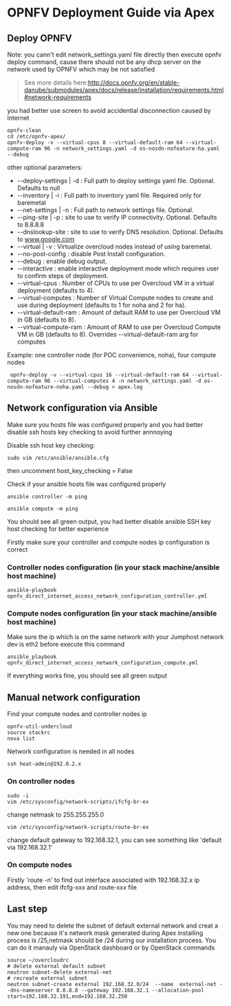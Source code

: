 # OPNFV Deployment Guide via Apex
## Deploy OPNFV
Note: you cann't edit network_settings.yaml file directly then execute opnfv deploy command, cause there should not be any dhcp server on the network used by OPNFV which may be not satisfied
> See more details here:http://docs.opnfv.org/en/stable-danube/submodules/apex/docs/release/installation/requirements.html#network-requirements

you had better use screen to avoid accidential disconnection caused by Internet
```shell
opnfv-clean
cd /etc/opnfv-apex/
opnfv-deploy -v --virtual-cpus 8 --virtual-default-ram 64 --virtual-compute-ram 96 -n network_settings.yaml -d os-nosdn-nofeature-ha.yaml --debug
```
other optional parameters:
-   --deploy-settings | -d : Full path to deploy settings yaml file. Optional.  Defaults to null
-   --inventory | -i : Full path to inventory yaml file. Required only for baremetal
-   --net-settings | -n : Full path to network settings file. Optional.
-   --ping-site | -p : site to use to verify IP connectivity. Optional. Defaults to 8.8.8.8
-   --dnslookup-site : site to use to verify DNS resolution. Optional. Defaults to www.google.com
-   --virtual | -v : Virtualize overcloud nodes instead of using baremetal.
-   --no-post-config : disable Post Install configuration.
-   --debug : enable debug output.
-   --interactive : enable interactive deployment mode which requires user to confirm steps of deployment.
-   --virtual-cpus : Number of CPUs to use per Overcloud VM in a virtual deployment (defaults to 4).
-   --virtual-computes : Number of Virtual Compute nodes to create and use during deployment (defaults to 1 for noha and 2 for ha).
-   --virtual-default-ram : Amount of default RAM to use per Overcloud VM in GB (defaults to 8).
-   --virtual-compute-ram : Amount of RAM to use per Overcloud Compute VM in GB (defaults to 8). Overrides --virtual-default-ram arg for computes

Example: one controller node (for POC convenience, noha), four compute nodes
```shell
 opnfv-deploy -v --virtual-cpus 16 --virtual-default-ram 64 --virtual-compute-ram 96 --virtual-computes 4 -n network_settings.yaml -d os-nosdn-nofeature-noha.yaml --debug > apex.log
```
## Network configuration via Ansible 
Make sure you hosts file was configured properly and you had better disable ssh hosts key checking to avoid further annnoying

Disable ssh host key checking:
```shell
sudo vim /etc/ansible/ansible.cfg
```
then uncomment host_key_checking = False

Check if your ansible hosts file was configured properly
```shell
ansible controller -m ping 
```
```shell
ansible compute -m ping
```
You should see all green output, you had better disable ansible SSH key host checking for better experience

Firstly make sure your controller and compute nodes ip configuration is correct
### Controller nodes configuration (in your stack machine/ansible host machine)
```shell
ansible-playbook opnfv_direct_internet_access_network_configuration_controller.yml
```
### Compute nodes configuration (in your stack machine/ansible host machine)
Make sure the ip which is on the same network with your Jumphost network dev is eth2 before execute this command
```shell
ansible_playbook opnfv_direct_internet_access_network_configuration_compute.yml
```
If everything works fine, you should see all green output

## Manual network configuration 
Find your compute nodes and controller nodes ip
```shell
opnfv-util-undercloud 
source stackrc
nova list
```
Network configuration is needed in all nodes

```shell
ssh heat-admin@192.0.2.x
```
### On controller nodes
```shell
sudo -i
vim /etc/sysconfig/network-scripts/ifcfg-br-ex
```
change netmask to 255.255.255.0
```shell
vim /etc/sysconfig/network-scripts/route-br-ex
```
change default gateway to 192.168.32.1, you can see something like 'default via 192.168.32.1'
### On compute nodes
Firstly 'route -n' to find out interface associated with 192.168.32.x ip address, then edit ifcfg-xxx and route-xxx file
## Last step
You may need to delete the subnet of default external network and creat a new one because it's network mask generated during Apex installing process is /25,netmask should be /24 during our installation process. You can do it manauly via OpenStack dashboard or by OpenStack commands
```shell
source ~/overcloudrc
# delete external default subnet
neutron subnet-delete external-net 
# recreate external subnet
neutron subnet-create external 192.168.32.0/24  --name  external-net --dns-nameserver 8.8.8.8 --gateway 192.168.32.1 --allocation-pool start=192.168.32.191,end=192.168.32.250  
```

